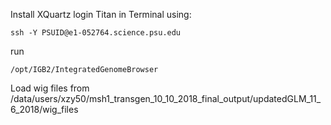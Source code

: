 Install XQuartz
login Titan in Terminal using:
```
ssh -Y PSUID@e1-052764.science.psu.edu
```
run  
```
/opt/IGB2/IntegratedGenomeBrowser 
```
Load wig files from
/data/users/xzy50/msh1_transgen_10_10_2018_final_output/updatedGLM_11_6_2018/wig_files
